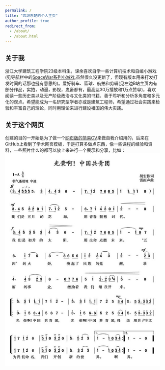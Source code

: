 ```yaml
---
permalink: /
title: "西辞东楚的个人主页"
author_profile: true
redirect_from: 
  - /about/
  - /about.html
---
```


## 关于我
浙江大学建筑工程学院23级本科生，课余喜欢自学一些计算机技术和自编小游戏(见导航栏中的[SpaceWar系列小游戏](https://xcdcyq.github.io/spacewar/),虽然很久没更新了，但现有版本用来打发打发时间的话那也挺有意思的)。爱好骑车、篮球、航拍和剪辑(见左边B站主页内有部分作品，实拍，动漫，影视，鬼畜都有，最高达30万播放和1万点赞😁)，喜欢阅读一些历史类以及无产阶级政治与文化类的书籍，善于聆听和分析多角度和多元化的观点。希望能成为一名研究型学者亦或是建筑工程师，希望通过社会实践来检验和丰富自己的理论，同时用理论来进行建设祖国的伟大实践。
## 关于这个网页
创建的目的一开始是为了做一个[网页版的简易CV](https://xcdcyq.github.io/xcdcyq000.github.io/)来做自我介绍用的，后来在GitHub上看到了学术网页模板，于是打算多做点东西，像一些课程的经验和资料，一些照片什么的都可以放上来进行一个展示和分享，比如：
![Editing a markdown file for a talk](/images/tuange.jpg)
